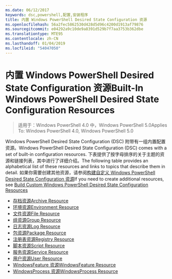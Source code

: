 ```yaml
---
ms.date: 06/12/2017
keywords: dsc,powershell,配置,安装程序
title: 内置 Windows PowerShell Desired State Configuration 资源
ms.openlocfilehash: 56a2fec5862530d428d5d96c4200d1913af79876
ms.sourcegitcommit: e04292a9c10de9a8391d529b7f7aa3753b362dbe
ms.translationtype: MTE95
ms.contentlocale: zh-CN
ms.lasthandoff: 01/04/2019
ms.locfileid: "54047050"
---
```

# <a name="built-in-windows-powershell-desired-state-configuration-resources"></a><span data-ttu-id="bdf06-103">内置 Windows PowerShell Desired State Configuration 资源</span><span class="sxs-lookup"><span data-stu-id="bdf06-103">Built-In Windows PowerShell Desired State Configuration Resources</span></span>

> <span data-ttu-id="bdf06-104">适用于：Windows PowerShell 4.0 中，Windows PowerShell 5.0</span><span class="sxs-lookup"><span data-stu-id="bdf06-104">Applies To: Windows PowerShell 4.0, Windows PowerShell 5.0</span></span>

<span data-ttu-id="bdf06-105">Windows PowerShell Desired State Configuration (DSC) 附带有一组内置配置资源。</span><span class="sxs-lookup"><span data-stu-id="bdf06-105">Windows PowerShell Desired State Configuration (DSC) comes with a set of built-in configuration resources.</span></span> <span data-ttu-id="bdf06-106">下表提供了按字母排序的关于主题的资源和链接列表，其中进行了详细介绍。</span><span class="sxs-lookup"><span data-stu-id="bdf06-106">The following table provides an alphabetical list of these resources and links to topics that describe them in detail.</span></span> <span data-ttu-id="bdf06-107">如果你需要创建其他资源，请参阅[构建自定义 Windows PowerShell Desired State Configuration 资源](../../../resources/authoringResource.md)</span><span class="sxs-lookup"><span data-stu-id="bdf06-107">If you need to create additional resources, see [Build Custom Windows PowerShell Desired State Configuration Resources](../../../resources/authoringResource.md)</span></span>

* [<span data-ttu-id="bdf06-108">存档资源</span><span class="sxs-lookup"><span data-stu-id="bdf06-108">Archive Resource</span></span>](archiveResource.md)
* [<span data-ttu-id="bdf06-109">环境资源</span><span class="sxs-lookup"><span data-stu-id="bdf06-109">Environment Resource</span></span>](environmentResource.md)
* [<span data-ttu-id="bdf06-110">文件资源</span><span class="sxs-lookup"><span data-stu-id="bdf06-110">File Resource</span></span>](fileResource.md)
* [<span data-ttu-id="bdf06-111">组资源</span><span class="sxs-lookup"><span data-stu-id="bdf06-111">Group Resource</span></span>](groupResource.md)
* [<span data-ttu-id="bdf06-112">日志资源</span><span class="sxs-lookup"><span data-stu-id="bdf06-112">Log Resource</span></span>](logResource.md)
* [<span data-ttu-id="bdf06-113">包资源</span><span class="sxs-lookup"><span data-stu-id="bdf06-113">Package Resource</span></span>](packageResource.md)
* [<span data-ttu-id="bdf06-114">注册表资源</span><span class="sxs-lookup"><span data-stu-id="bdf06-114">Registry Resource</span></span>](registryResource.md)
* [<span data-ttu-id="bdf06-115">脚本资源</span><span class="sxs-lookup"><span data-stu-id="bdf06-115">Script Resource</span></span>](scriptResource.md)
* [<span data-ttu-id="bdf06-116">服务资源</span><span class="sxs-lookup"><span data-stu-id="bdf06-116">Service Resource</span></span>](serviceResource.md)
* [<span data-ttu-id="bdf06-117">用户资源</span><span class="sxs-lookup"><span data-stu-id="bdf06-117">User Resource</span></span>](userResource.md)
* [<span data-ttu-id="bdf06-118">WindowsFeature 资源</span><span class="sxs-lookup"><span data-stu-id="bdf06-118">WindowsFeature Resource</span></span>](windowsfeatureResource.md)
* [<span data-ttu-id="bdf06-119">WindowsProcess 资源</span><span class="sxs-lookup"><span data-stu-id="bdf06-119">WindowsProcess Resource</span></span>](windowsProcessResource.md)